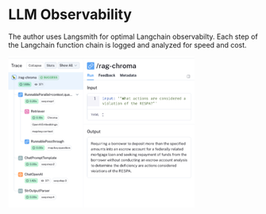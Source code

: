 # LLM Observability
The author uses Langsmith for optimal Langchain observabilty. Each step of the Langchain function chain is logged and analyzed for speed and cost.

<img src="./app/assets/LangSmith.png" alt="langsmith" width="375"/>
